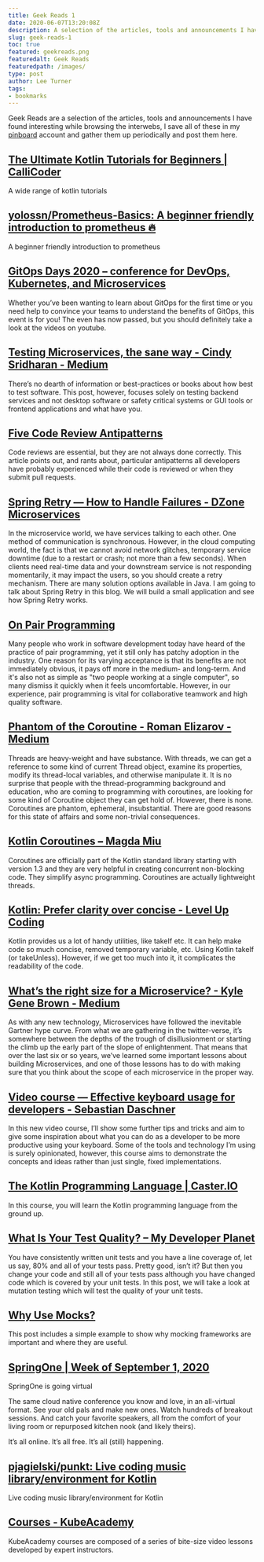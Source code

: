 ```yaml
---
title: Geek Reads 1
date: 2020-06-07T13:20:08Z
description: A selection of the articles, tools and announcements I have found interesting while browsing the interwebs 
slug: geek-reads-1
toc: true
featured: geekreads.png
featuredalt: Geek Reads 
featuredpath: /images/
type: post
author: Lee Turner 
tags:
- bookmarks
---
```

Geek Reads are a selection of the articles, tools and announcements I have found interesting while browsing the interwebs, I save all of these in my [pinboard](https://pinboard.in) account and gather them up periodically and post them here.

## [The Ultimate Kotlin Tutorials for Beginners | CalliCoder](https://www.callicoder.com/categories/kotlin/)
A wide range of kotlin tutorials 

## [yolossn/Prometheus-Basics: A beginner friendly introduction to prometheus 🔥](https://github.com/yolossn/Prometheus-Basics)
A beginner friendly introduction to prometheus

## [GitOps Days 2020 – conference for DevOps, Kubernetes, and Microservices](https://www.gitopsdays.com/)
Whether you’ve been wanting to learn about GitOps for the first time or you need help to convince your teams to understand the benefits of GitOps, this event is for you! The even has now passed, but you should definitely take a look at the videos on youtube.

## [Testing Microservices, the sane way - Cindy Sridharan - Medium](https://medium.com/@copyconstruct/testing-microservices-the-sane-way-9bb31d158c16)
There’s no dearth of information or best-practices or books about how best to test software. This post, however, focuses solely on testing backend services and not desktop software or safety critical systems or GUI tools or frontend applications and what have you.

## [Five Code Review Antipatterns](https://blogs.oracle.com/javamagazine/five-code-review-antipatterns)
Code reviews are essential, but they are not always done correctly. This article points out, and rants about, particular antipatterns all developers have probably experienced while their code is reviewed or when they submit pull requests.

## [Spring Retry — How to Handle Failures - DZone Microservices](https://dzone.com/articles/spring-retry-way-to-handle-failures)
In the microservice world, we have services talking to each other. One method of communication is synchronous. However, in the cloud computing world, the fact is that we cannot avoid network glitches, temporary service downtime (due to a restart or crash; not more than a few seconds). When clients need real-time data and your downstream service is not responding momentarily, it may impact the users, so you should create a retry mechanism. There are many solution options available in Java. I am going to talk about Spring Retry in this blog. We will build a small application and see how Spring Retry works.

## [On Pair Programming](https://martinfowler.com/articles/on-pair-programming.html)
Many people who work in software development today have heard of the practice of pair programming, yet it still only has patchy adoption in the industry. One reason for its varying acceptance is that its benefits are not immediately obvious, it pays off more in the medium- and long-term. And it's also not as simple as "two people working at a single computer", so many dismiss it quickly when it feels uncomfortable. However, in our experience, pair programming is vital for collaborative teamwork and high quality software.

## [Phantom of the Coroutine - Roman Elizarov - Medium](https://medium.com/@elizarov/phantom-of-the-coroutine-afc63b03a131)
Threads are heavy-weight and have substance. With threads, we can get a reference to some kind of current Thread object, examine its properties, modify its thread-local variables, and otherwise manipulate it. It is no surprise that people with the thread-programming background and education, who are coming to programming with coroutines, are looking for some kind of Coroutine object they can get hold of. However, there is none. Coroutines are phantom, ephemeral, insubstantial. There are good reasons for this state of affairs and some non-trivial consequences.

## [Kotlin Coroutines – Magda Miu](https://magdamiu.com/2020/04/27/kotlin-coroutines/)
Coroutines are officially part of the Kotlin standard library starting with version 1.3 and they are very helpful in creating concurrent non-blocking code. They simplify async programming. Coroutines are actually lightweight threads. 

## [Kotlin: Prefer clarity over concise - Level Up Coding](https://levelup.gitconnected.com/kotlin-prefers-clarity-over-concise-a5a2088536b6)
Kotlin provides us a lot of handy utilities, like takeIf etc. It can help make code so much concise, removed temporary variable, etc. Using Kotlin takeIf (or takeUnless).  However, if we get too much into it, it complicates the readability of the code.

## [What’s the right size for a Microservice? - Kyle Gene Brown - Medium](https://medium.com/@kylegenebrown/whats-the-right-size-for-a-microservice-bf1740370d47)
As with any new technology, Microservices have followed the inevitable Gartner hype curve. From what we are gathering in the twitter-verse, it’s somewhere between the depths of the trough of disillusionment or starting the climb up the early part of the slope of enlightenment. That means that over the last six or so years, we’ve learned some important lessons about building Microservices, and one of those lessons has to do with making sure that you think about the scope of each microservice in the proper way.

## [Video course — Effective keyboard usage for developers - Sebastian Daschner](https://blog.sebastian-daschner.com/entries/effective-keyboard-usage-video-course)
In this new video course, I’ll show some further tips and tricks and aim to give some inspiration about what you can do as a developer to be more productive using your keyboard. Some of the tools and technology I’m using is surely opinionated, however, this course aims to demonstrate the concepts and ideas rather than just single, fixed implementations.

## [The Kotlin Programming Language | Caster.IO](https://caster.io/courses/kotlin-programming-language)
In this course, you will learn the Kotlin programming language from the ground up. 

## [What Is Your Test Quality? – My Developer Planet](https://mydeveloperplanet.com/2020/03/24/what-is-your-test-quality/)
You have consistently written unit tests and you have a line coverage of, let us say, 80% and all of your tests pass. Pretty good, isn’t it? But then you change your code and still all of your tests pass although you have changed code which is covered by your unit tests. In this post, we will take a look at mutation testing which will test the quality of your unit tests.

## [Why Use Mocks?](https://kousenit.org/2020/03/03/why-use-mocks/)
This post includes a simple example to show why mocking frameworks are important and where they are useful.

## [SpringOne | Week of September 1, 2020](https://springone.io/)
SpringOne is going virtual

The same cloud native conference you know and love, in an all-virtual format. See your old pals and make new ones. Watch hundreds of breakout sessions. And catch your favorite speakers, all from the comfort of your living room or repurposed kitchen nook (and likely theirs).

It’s all online. It’s all free. It’s all (still) happening.

## [pjagielski/punkt: Live coding music library/environment for Kotlin](https://github.com/pjagielski/punkt)
Live coding music library/environment for Kotlin 

## [Courses - KubeAcademy](https://kube.academy/courses)
KubeAcademy courses are composed of a series of bite-size video lessons developed by expert instructors.

